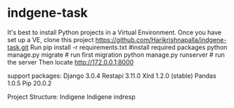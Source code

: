 # indgene-task

It's best to install Python projects in a Virtual Environment. Once you have set up a VE, clone this project
https://github.com/Harikrishnapalla/indgene-task.git
Run 
pip install -r requirements.txt #install required packages 
python manage.py migrate # run first migration 
python manage.py runserver # run the server
Then locate 
http://172.0.0.1:8000

support packages:
Django 3.0.4
Restapi 3.11.0
Xlrd   1.2.0 (stable)
Pandas 1.0.5
Pip 20.0.2

Project Structure:
Indigene
	Indigene
	indresp



